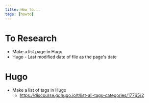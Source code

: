 ```yaml
---
title: How to...
tags: [howto]
---
```



# To Research
- Make a list page in Hugo
- Hugo - Last modified date of file as the page's date



# Hugo
- Make a list of tags in Hugo
    - https://discourse.gohugo.io/t/list-all-tags-categories/17765/2
    
    
    
